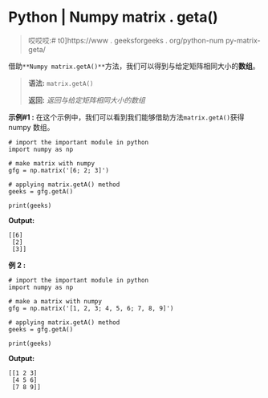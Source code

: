 # Python | Numpy matrix . geta()

> 哎哎哎:# t0]https://www . geeksforgeeks . org/python-num py-matrix-geta/

借助`**Numpy matrix.getA()**`方法，我们可以得到与给定矩阵相同大小的**数组**。

> **语法:** `matrix.getA()`
> 
> **返回:** *返回与给定矩阵相同大小的数组*

**示例#1 :**
在这个示例中，我们可以看到我们能够借助方法`matrix.getA()`获得 numpy 数组。

```
# import the important module in python
import numpy as np

# make matrix with numpy
gfg = np.matrix('[6; 2; 3]')

# applying matrix.getA() method
geeks = gfg.getA()

print(geeks)
```

**Output:**

```
[[6]
 [2]
 [3]]

```

**例 2 :**

```
# import the important module in python
import numpy as np

# make a matrix with numpy
gfg = np.matrix('[1, 2, 3; 4, 5, 6; 7, 8, 9]')

# applying matrix.getA() method
geeks = gfg.getA()

print(geeks)
```

**Output:**

```
[[1 2 3]
 [4 5 6]
 [7 8 9]]

```